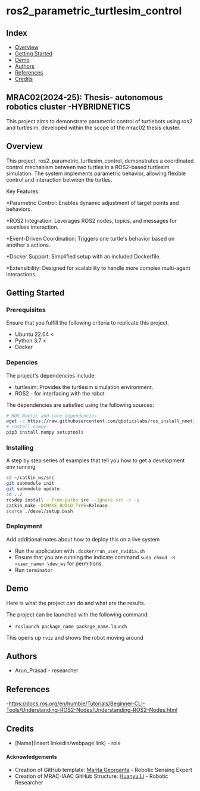 # ros2_parametric_turtlesim_control
## Index
  - [Overview](#overview) 
  - [Getting Started](#getting-started)
  - [Demo](#demo)
  - [Authors](#authors)
  - [References](#references)
  - [Credits](#credits)
<!--  Other options to write Readme
  - [Deployment](#deployment)
  - [Used or Referenced Projects](Used-or-Referenced-Projects)
-->
## MRAC02(2024-25): Thesis- autonomous robotics cluster -HYBRIDNETICS
<!--Write a few sentences of academic context and project description -->  
This project aims to demonstrate parametric control of turtlebots using ros2 and turtlesim, developed within the scope of the mrac02 thesis cluster.   
## Overview
<!-- Write Overview about this project -->
This project, ros2_parametric_turtlesim_control, demonstrates a coordinated control mechanism between two turtles in a ROS2-based turtlesim simulation. The system implements parametric behavior, allowing flexible control and interaction between the turtles.

Key Features:

*Parametric Control: Enables dynamic adjustment of target points and behaviors.

*ROS2 Integration: Leverages ROS2 nodes, topics, and messages for seamless interaction.

*Event-Driven Coordination: Triggers one turtle's behavior based on another's actions.

*Docker Support: Simplified setup with an included Dockerfile.

*Extensibility: Designed for scalability to handle more complex multi-agent interactions.


## Getting Started

### Prerequisites
Ensure that you fulfill the following criteria to replicate this project.
* Ubuntu 22.04 <
* Python 3.7 <
* Docker

### Depencies
The project's dependencies include:
* turtlesim: Provides the turtlesim simulation environment.
* ROS2 - for interfacing with the robot

The dependencies are satisfied using the following sources:

```bash
# ROS Noetic and core dependencies
wget -c https://raw.githubusercontent.com/qboticslabs/ros_install_noetic/master/ros_install_noetic.sh && chmod +x ./ros_install_noetic.sh && ./ros_install_noetic.sh
# install numpy
pip3 install numpy setuptools
```

### Installing
A step by step series of examples that tell you how to get a development 
env running

```bash
cd ~/catkin_ws/src
git submodule init
git submodule update
cd ../
rosdep install --from-paths src --ignore-src -r -y
catkin_make -DCMAKE_BUILD_TYPE=Release
source ./devel/setup.bash
```
### Deployment
Add additional notes about how to deploy this on a live system
* Run the application with `.docker/run_user_nvidia.sh`
* Ensure that you are running the indicate command `sudo chmod -R <user_name> \dev_ws` for permitions
* Run `terminator`

## Demo
Here is what the project can do and what are the results.

The project can be launched with the following command:
* `roslaunch package_name package_name.launch`

This opens up `rviz` and shows the robot moving around

## Authors
  - Arun_Prasad - researcher

## References
-https://docs.ros.org/en/humble/Tutorials/Beginner-CLI-Tools/Understanding-ROS2-Nodes/Understanding-ROS2-Nodes.html
## Credits
  - [Name](insert linkedin/webpage link) - role

<!--  DO NOT REMOVE
-->
#### Acknowledgements

- Creation of GitHub template: [Marita Georganta](https://www.linkedin.com/in/marita-georganta/) - Robotic Sensing Expert
- Creation of MRAC-IAAC GitHub Structure: [Huanyu Li](https://www.linkedin.com/in/huanyu-li-457590268/) - Robotic Researcher


